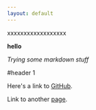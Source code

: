 ```yaml
---
layout: default
---
```



xxxxxxxxxxxxxxxxxx

**hello**

*Trying some markdown stuff*

#header 1

Here's a link to [GitHub](https://github.com).

Link to another [page](file2.md).
